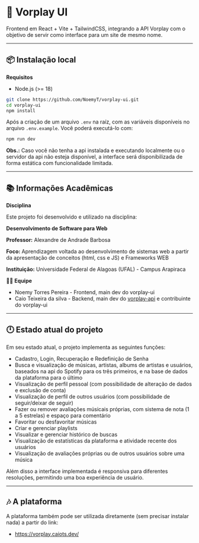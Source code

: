 # 🎵 Vorplay UI

Frontend em React + Vite + TailwindCSS, integrando a API Vorplay com o objetivo de servir como interface para um site de mesmo nome.

---

## 📦 Instalação local

**Requisitos**

- Node.js (>= 18)

```bash
git clone https://github.com/NoemyT/vorplay-ui.git
cd vorplay-ui
npm install
```

Após a criação de um arquivo `.env` na raíz, com as variáveis disponíveis no arquivo `.env.example`. Você poderá executá-lo com:

```bash
npm run dev
```

**Obs.:** Caso você não tenha a api instalada e executando localmente ou o servidor da api não esteja disponível, a interface será disponibilizada de forma estática com funcionalidade limitada.

---

## 📚 Informações Acadêmicas

**Disciplina**

Este projeto foi desenvolvido e utilizado na disciplina:

**Desenvolvimento de Software para Web**

**Professor:** Alexandre de Andrade Barbosa

**Foco:** Aprendizagem voltada ao desenvolvimento de sistemas web a partir da apresentação de conceitos (html, css e JS) e Frameworks WEB

**Instituição:** Universidade Federal de Alagoas (UFAL) - Campus Arapiraca

👩‍💻 **Equipe**

- Noemy Torres Pereira - Frontend, main dev do vorplay-ui
- Caio Teixeira da silva - Backend, main dev do [vorplay-api](https://github.com/CaioXTSY/VorPlay-API) e contribuinte do vorplay-ui

---

## 🕛 Estado atual do projeto

Em seu estado atual, o projeto implementa as seguintes funções:

- Cadastro, Login, Recuperação e Redefinição de Senha
- Busca e visualização de músicas, artistas, albums de artistas e usuários, baseados na api do Spotify para os três primeiros, e na base de dados da plataforma para o último
- Visualização de perfil pessoal (com possibilidade de alteração de dados e exclusão de conta)
- Visualização de perfil de outros usuários (com possibilidade de seguir/deixar de seguir)
- Fazer ou remover avaliações músicais próprias, com sistema de nota (1 a 5 estrelas) e espaço para comentário
- Favoritar ou desfavoritar músicas
- Criar e gerenciar playlists
- Visualizar e gerenciar histórico de buscas
- Visualização de estatísticas da plataforma e atividade recente dos usuários
- Visualização de avaliações próprias ou de outros usuários sobre uma música

Além disso a interface implementada é responsiva para diferentes resoluções, permitindo uma boa experiência de usuário.

---

## 🎶 A plataforma

A plataforma também pode ser utilizada diretamente (sem precisar instalar nada) a partir do link:

- https://vorplay.caiots.dev/
